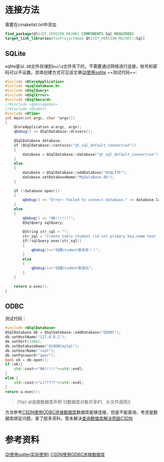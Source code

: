 # 连接方法
需要在cmakelist.txt中添加
```CMAKE
find_package(Qt${QT_VERSION_MAJOR} COMPONENTS Sql REQUIRED)
target_link_libraries(YouProjectName Qt${QT_VERSION_MAJOR}::Sql)
```
## SQLite
sqlite是以`.DB`文件存储到`build`文件夹下的，不需要通过网络进行连接，帐号和密码可以不设置。具体创建方式可见该文章[Qt使用sqlite](https://blog.csdn.net/qq_37266079/article/details/88345547)
==测试代码==:
```C++
#include <QCoreApplication>
#include <qsqldatabase.h>
#include <QSqlQuery>
#include <QSqlError>
#include <QSqlRecord>
//#include <qmessagebox>
//#include <QLabel>
#include <QTime>
int main(int argc, char *argv[])
{
    QCoreApplication a(argc, argv);
    qDebug() << QSqlDatabase::drivers();
  
    QSqlDatabase database;
    if (QSqlDatabase::contains("qt_sql_default_connection"))
    {
        database = QSqlDatabase::database("qt_sql_default_connection");
    }
    else
    {
        database = QSqlDatabase::addDatabase("QSQLITE");
        database.setDatabaseName("MyDataBase.db");
    }
  
    if (!database.open())
    {
        qDebug() << "Error: Failed to connect database." << database.lastError();
    }
    else
    {
        qDebug() << "NB!!!!!!!";
        QSqlQuery sqlQuery;
  
        QString str_sql = "";
        str_sql = "create table student (id int primary key,name text ,age int)";
        if(!sqlQuery.exec(str_sql))
        {
            qDebug()<<"创建student表失败！！";
        }
        else
        {
            qDebug()<<"创建student表成功";
        }
    }
    
    return a.exec();
}
```
## ODBC
测试代码：
```C++
#include <QSqlDatabase>
QSqlDatabase db = QSqlDatabase::addDatabase("QODBC");
db.setHostName("127.0.0.1");
db.setPort(3306);
db.setDatabaseName("QtODBCmySql");
db.setUserName("root");
db.setPassword("qwer");
bool ok = db.open();
if (ok){
	std::cout<<"NB!!!!!"<<std::endl;
}
else {
	std::cout<<"LJ?????"<<std::endl;
}
return a.exec();
```

> [!tip] qt连接数据库声明
> ![[数据库对象共享#1、头文件调用]]

方法参考[CSDN使用ODBC连接数据库](https://blog.csdn.net/m0_38128647/article/details/89482413)数据库能够连接，但是不能查询，考虑是数据库绑定问题，查了挺多资料，暂未解决[查询数据库解决思路CSDN](https://blog.csdn.net/qq_43680827/article/details/123284388)  
# 参考资料
[Qt使用sqlite(实际使用)](https://blog.csdn.net/qq_37266079/article/details/88345547)
[CSDN使用ODBC连接数据库](https://blog.csdn.net/m0_38128647/article/details/89482413)
